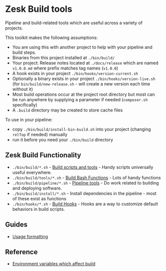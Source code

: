 # Zesk Build tools

Pipeline and build-related tools which are useful across a variety of projects.

This toolkit makes the following assumptions:

- You are using this with another project to help with your pipeline and build steps.
- Binaries from this project installed at `./bin/build/`
- Your project: Release notes located at `./docs/release` which are named `v1.0.0.md` where prefix matches tag names (`v1.0.0`)
- A hook exists in your project `./bin/hooks/version-current.sh`
- Optionally a binary exists in your project `./bin/hooks/version-live.sh` (for `bin/build/new-release.sh` - will create a new version each time without it)
- Most build operations occur at the project root directory but most can be run anywhere by supplying a parameter if needed (`composer.sh` specifically)
- A `.build` directory may be created to store cache files

To use in your pipeline:

- copy `./bin/build/install-bin-build.sh` into your project (changing `relTop` if needed) manually
- run it before you need your `./bin/build` directory

## Zesk Build Functionality

- `./bin/build/*.sh` - [Build scripts and tools](./bin/index.md) - Handy scripts universally useful everywhere.
- `./bin/build/tools/*.sh` - [Build Bash Functions](./tools/index.md) - Lots of handy functions
- `./bin/build/pipeline/*.sh` - [Pipeline tools](./pipeline/index.md) - Do work related to building and deploying software.
- `./bin/build/install/*.sh` - Install dependencies in the pipeline - most of these exist as functions
- `./bin/hooks/*.sh` - [Build Hooks](./hooks/index.md) - Hooks are a way to customize default behaviors in build scripts.

## Guides

- [Usage formatting](./guide/usage.md)

## Reference

- [Environment variables which affect build](env.md)
